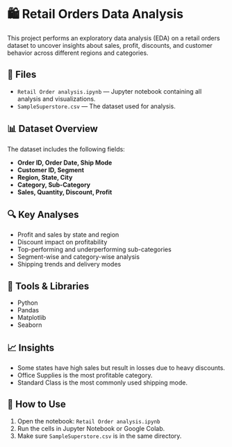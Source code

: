 # 🛍️ Retail Orders Data Analysis

This project performs an exploratory data analysis (EDA) on a retail orders dataset to uncover insights about sales, profit, discounts, and customer behavior across different regions and categories.

## 📁 Files

- `Retail Order analysis.ipynb` — Jupyter notebook containing all analysis and visualizations.
- `SampleSuperstore.csv` — The dataset used for analysis.

## 📊 Dataset Overview

The dataset includes the following fields:
- **Order ID, Order Date, Ship Mode**
- **Customer ID, Segment**
- **Region, State, City**
- **Category, Sub-Category**
- **Sales, Quantity, Discount, Profit**

## 🔍 Key Analyses

- Profit and sales by state and region
- Discount impact on profitability
- Top-performing and underperforming sub-categories
- Segment-wise and category-wise analysis
- Shipping trends and delivery modes

## 📌 Tools & Libraries

- Python
- Pandas
- Matplotlib
- Seaborn

## 📈 Insights

- Some states have high sales but result in losses due to heavy discounts.
- Office Supplies is the most profitable category.
- Standard Class is the most commonly used shipping mode.

## 🚀 How to Use

1. Open the notebook: `Retail Order analysis.ipynb`
2. Run the cells in Jupyter Notebook or Google Colab.
3. Make sure `SampleSuperstore.csv` is in the same directory.
